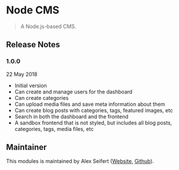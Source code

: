 # Node CMS

> A Node.js-based CMS.

## Release Notes

### 1.0.0

22 May 2018

- Initial version
- Can create and manage users for the dashboard
- Can create categories
- Can upload media files and save meta information about them
- Can create blog posts with categories, tags, featured images, etc
- Search in both the dashboard and the frontend
- A sandbox frontend that is not styled, but includes all blog posts, categories, tags, media files, etc


## Maintainer

This modules is maintained by Alex Seifert ([Website](https://www.alexseifert.com), [Github](https://github.com/eiskalteschatten)).
